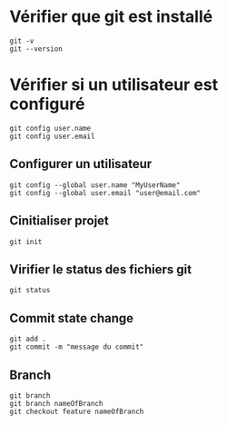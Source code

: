 # Vérifier que git est installé

```
git -v
git --version
```

# Vérifier si un utilisateur est configuré

```
git config user.name
git config user.email
```

## Configurer un utilisateur

```
git config --global user.name "MyUserName"
git config --global user.email "user@email.com"
```

## Cinitialiser projet

```
git init
```

## Virifier le status des fichiers git

```
git status
```

## Commit state change

```
git add .
git commit -m "message du commit"
```

## Branch

```
git branch
git branch nameOfBranch
git checkout feature nameOfBranch
```
